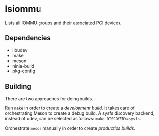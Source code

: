# lsiommu

Lists all IOMMU groups and their associated PCI devices. 

## Dependencies

- libudev
- make
- meson
- ninja-build
- pkg-config

## Building

There are two approaches for doing builds.

Run `make` in order to create a *development build*. It takes care of
orchestrating Meson to create a debug build. A sysfs discovery backend,
instead of udev, can be selected as follows:  `make DISCOVERY=sysfs`.

Orchestrate `meson` manually in order to create *production builds*.
